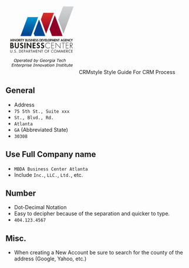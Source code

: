 ![alt text](https://github.com/mbdaatl/CRMstyle/blob/master/assets/mbdalogo.png)CRMstyle
Style Guide For CRM Process

## General 
- Address 
 - `75 5th St., Suite xxx`
 - `St., Blvd., Rd.`
 - `Atlanta`
 - `GA` (Abbreviated State)
 - `30308`
 
## Use Full Company name
- `MBDA Business Center Atlanta`
- Include `Inc.`, `LLC.`, `Ltd.`, etc.

## Number
- Dot-Decimal Notation 
 - Easy to decipher because of the separation and quicker to type. 
- `404.123.4567`

## Misc.
- When creating a New Account be sure to search for the county of the address (Google, Yahoo, etc.)
